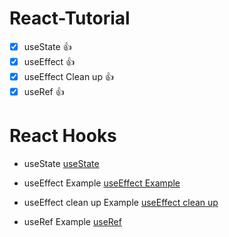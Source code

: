 # React-Tutorial
- [x] useState :thumbsup: 
- [x] useEffect :thumbsup: 
- [x] useEffect Clean up :thumbsup: 
- [x] useRef :thumbsup: 
 
# React Hooks

- useState
[ useState ](https://codesandbox.io/s/usestate-example-65znx)

- useEffect Example
[useEffect Example](https://codesandbox.io/s/useeffect-2dgjq)

- useEffect clean up Example
[useEffect clean up ](https://codesandbox.io/s/useeffect-clean-up-tx629)

- useRef Example 
[useRef](https://codesandbox.io/s/useref-gwm3t)
